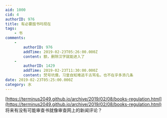 ```yaml
---
aid: 1000
cid: 4
authorID: 976
title: 有必要囤书吗现在
tags:
    - 书
comments:
    -
        authorID: 976
        addTime: 2019-02-23T05:26:00.000Z
        content: 额，删除汉字就能进入了
    -
        authorID: 1429
        addTime: 2019-02-23T11:30:00.000Z
        content: 焚号坑儒，习皇自知难逃千古骂名，也不在乎多添几条
date: 2019-02-23T05:25:00.000Z
category: 水
---
```


[https://terminus2049.github.io/archive/2019/02/08/books-regulation.html](https://terminus2049.github.io/archive/2019/02/08/books-regulation.html)  
将来有没有可能审查书就像审查网上的新闻评论？
